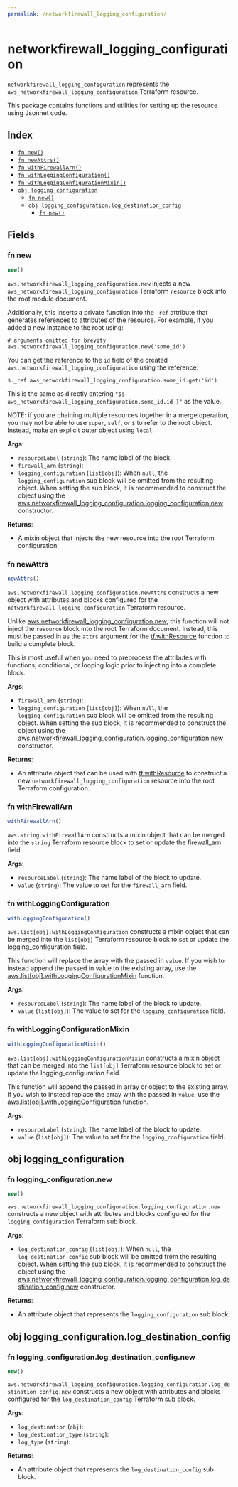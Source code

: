 ```yaml
---
permalink: /networkfirewall_logging_configuration/
---
```


# networkfirewall_logging_configuration

`networkfirewall_logging_configuration` represents the `aws_networkfirewall_logging_configuration` Terraform resource.



This package contains functions and utilities for setting up the resource using Jsonnet code.


## Index

* [`fn new()`](#fn-new)
* [`fn newAttrs()`](#fn-newattrs)
* [`fn withFirewallArn()`](#fn-withfirewallarn)
* [`fn withLoggingConfiguration()`](#fn-withloggingconfiguration)
* [`fn withLoggingConfigurationMixin()`](#fn-withloggingconfigurationmixin)
* [`obj logging_configuration`](#obj-logging_configuration)
  * [`fn new()`](#fn-logging_configurationnew)
  * [`obj logging_configuration.log_destination_config`](#obj-logging_configurationlog_destination_config)
    * [`fn new()`](#fn-logging_configurationlog_destination_confignew)

## Fields

### fn new

```ts
new()
```


`aws.networkfirewall_logging_configuration.new` injects a new `aws_networkfirewall_logging_configuration` Terraform `resource`
block into the root module document.

Additionally, this inserts a private function into the `_ref` attribute that generates references to attributes of the
resource. For example, if you added a new instance to the root using:

    # arguments omitted for brevity
    aws.networkfirewall_logging_configuration.new('some_id')

You can get the reference to the `id` field of the created `aws.networkfirewall_logging_configuration` using the reference:

    $._ref.aws_networkfirewall_logging_configuration.some_id.get('id')

This is the same as directly entering `"${ aws_networkfirewall_logging_configuration.some_id.id }"` as the value.

NOTE: if you are chaining multiple resources together in a merge operation, you may not be able to use `super`, `self`,
or `$` to refer to the root object. Instead, make an explicit outer object using `local`.

**Args**:
  - `resourceLabel` (`string`): The name label of the block.
  - `firewall_arn` (`string`): 
  - `logging_configuration` (`list[obj]`):  When `null`, the `logging_configuration` sub block will be omitted from the resulting object. When setting the sub block, it is recommended to construct the object using the [aws.networkfirewall_logging_configuration.logging_configuration.new](#fn-logging_configurationnew) constructor.

**Returns**:
- A mixin object that injects the new resource into the root Terraform configuration.


### fn newAttrs

```ts
newAttrs()
```


`aws.networkfirewall_logging_configuration.newAttrs` constructs a new object with attributes and blocks configured for the `networkfirewall_logging_configuration`
Terraform resource.

Unlike [aws.networkfirewall_logging_configuration.new](#fn-new), this function will not inject the `resource`
block into the root Terraform document. Instead, this must be passed in as the `attrs` argument for the
[tf.withResource](https://github.com/tf-libsonnet/core/tree/main/docs#fn-withresource) function to build a complete block.

This is most useful when you need to preprocess the attributes with functions, conditional, or looping logic prior to
injecting into a complete block.

**Args**:
  - `firewall_arn` (`string`): 
  - `logging_configuration` (`list[obj]`):  When `null`, the `logging_configuration` sub block will be omitted from the resulting object. When setting the sub block, it is recommended to construct the object using the [aws.networkfirewall_logging_configuration.logging_configuration.new](#fn-logging_configurationnew) constructor.

**Returns**:
  - An attribute object that can be used with [tf.withResource](https://github.com/tf-libsonnet/core/tree/main/docs#fn-withresource) to construct a new `networkfirewall_logging_configuration` resource into the root Terraform configuration.


### fn withFirewallArn

```ts
withFirewallArn()
```

`aws.string.withFirewallArn` constructs a mixin object that can be merged into the `string`
Terraform resource block to set or update the firewall_arn field.



**Args**:
  - `resourceLabel` (`string`): The name label of the block to update.
  - `value` (`string`): The value to set for the `firewall_arn` field.


### fn withLoggingConfiguration

```ts
withLoggingConfiguration()
```

`aws.list[obj].withLoggingConfiguration` constructs a mixin object that can be merged into the `list[obj]`
Terraform resource block to set or update the logging_configuration field.

This function will replace the array with the passed in `value`. If you wish to instead append the
passed in value to the existing array, use the [aws.list[obj].withLoggingConfigurationMixin](TODO) function.


**Args**:
  - `resourceLabel` (`string`): The name label of the block to update.
  - `value` (`list[obj]`): The value to set for the `logging_configuration` field.


### fn withLoggingConfigurationMixin

```ts
withLoggingConfigurationMixin()
```

`aws.list[obj].withLoggingConfigurationMixin` constructs a mixin object that can be merged into the `list[obj]`
Terraform resource block to set or update the logging_configuration field.

This function will append the passed in array or object to the existing array. If you wish
to instead replace the array with the passed in `value`, use the [aws.list[obj].withLoggingConfiguration](TODO)
function.


**Args**:
  - `resourceLabel` (`string`): The name label of the block to update.
  - `value` (`list[obj]`): The value to set for the `logging_configuration` field.


## obj logging_configuration



### fn logging_configuration.new

```ts
new()
```


`aws.networkfirewall_logging_configuration.logging_configuration.new` constructs a new object with attributes and blocks configured for the `logging_configuration`
Terraform sub block.



**Args**:
  - `log_destination_config` (`list[obj]`):  When `null`, the `log_destination_config` sub block will be omitted from the resulting object. When setting the sub block, it is recommended to construct the object using the [aws.networkfirewall_logging_configuration.logging_configuration.log_destination_config.new](#fn-log_destination_confignew) constructor.

**Returns**:
  - An attribute object that represents the `logging_configuration` sub block.


## obj logging_configuration.log_destination_config



### fn logging_configuration.log_destination_config.new

```ts
new()
```


`aws.networkfirewall_logging_configuration.logging_configuration.log_destination_config.new` constructs a new object with attributes and blocks configured for the `log_destination_config`
Terraform sub block.



**Args**:
  - `log_destination` (`obj`): 
  - `log_destination_type` (`string`): 
  - `log_type` (`string`): 

**Returns**:
  - An attribute object that represents the `log_destination_config` sub block.
